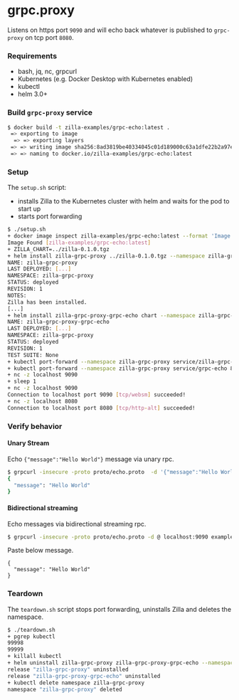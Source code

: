 # grpc.proxy

Listens on https port `9090` and will echo back whatever is published to `grpc-proxy` on tcp port `8080`.

### Requirements

- bash, jq, nc, grpcurl
- Kubernetes (e.g. Docker Desktop with Kubernetes enabled)
- kubectl
- helm 3.0+

### Build `grpc-proxy` service

```bash
$ docker build -t zilla-examples/grpc-echo:latest .
 => exporting to image
  => => exporting layers
 => => writing image sha256:8ad3819be40334045c01d189000c63a1dfe22b2a97ef376d0c6e56616de132c7 
 => => naming to docker.io/zilla-examples/grpc-echo:latest
```

### Setup

The `setup.sh` script:
- installs Zilla to the Kubernetes cluster with helm and waits for the pod to start up
- starts port forwarding

```bash
$ ./setup.sh
+ docker image inspect zilla-examples/grpc-echo:latest --format 'Image Found {{.RepoTags}}'
Image Found [zilla-examples/grpc-echo:latest]
+ ZILLA_CHART=../zilla-0.1.0.tgz
+ helm install zilla-grpc-proxy ../zilla-0.1.0.tgz --namespace zilla-grpc-proxy --create-namespace --wait [...]
NAME: zilla-grpc-proxy
LAST DEPLOYED: [...]
NAMESPACE: zilla-grpc-proxy
STATUS: deployed
REVISION: 1
NOTES:
Zilla has been installed.
[...]
+ helm install zilla-grpc-proxy-grpc-echo chart --namespace zilla-grpc-proxy --create-namespace --wait --timeout 2m
NAME: zilla-grpc-proxy-grpc-echo
LAST DEPLOYED: [...]
NAMESPACE: zilla-grpc-proxy
STATUS: deployed
REVISION: 1
TEST SUITE: None
+ kubectl port-forward --namespace zilla-grpc-proxy service/zilla-grpc-proxy 9090
+ kubectl port-forward --namespace zilla-grpc-proxy service/grpc-echo 8080
+ nc -z localhost 9090
+ sleep 1
+ nc -z localhost 9090
Connection to localhost port 9090 [tcp/websm] succeeded!
+ nc -z localhost 8080
Connection to localhost port 8080 [tcp/http-alt] succeeded!
```

### Verify behavior

#### Unary Stream

Echo `{"message":"Hello World"}` message via unary rpc.

```bash
$ grpcurl -insecure -proto proto/echo.proto  -d '{"message":"Hello World"}' localhost:9090 example.EchoService.EchoUnary
{
  "message": "Hello World"
}
```

#### Bidirectional streaming

Echo messages via bidirectional streaming rpc.

```bash
$ grpcurl -insecure -proto proto/echo.proto -d @ localhost:9090 example.EchoService.EchoBidiStream
```

Paste below message.

```
{
  "message": "Hello World"
}
```

### Teardown

The `teardown.sh` script stops port forwarding, uninstalls Zilla and deletes the namespace.

```bash
$ ./teardown.sh
+ pgrep kubectl
99998
99999
+ killall kubectl
+ helm uninstall zilla-grpc-proxy zilla-grpc-proxy-grpc-echo --namespace zilla-grpc-proxy
release "zilla-grpc-proxy" uninstalled
release "zilla-grpc-proxy-grpc-echo" uninstalled
+ kubectl delete namespace zilla-grpc-proxy
namespace "zilla-grpc-proxy" deleted
```
